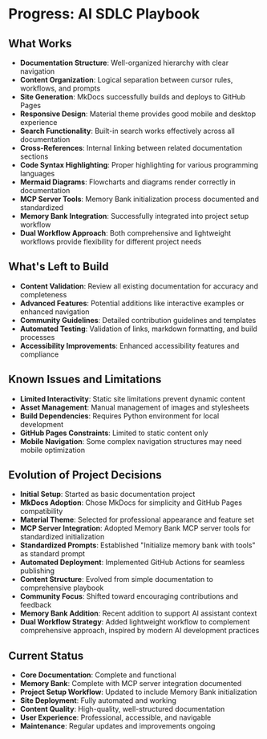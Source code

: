 # Progress: AI SDLC Playbook

## What Works
- **Documentation Structure**: Well-organized hierarchy with clear navigation
- **Content Organization**: Logical separation between cursor rules, workflows, and prompts
- **Site Generation**: MkDocs successfully builds and deploys to GitHub Pages
- **Responsive Design**: Material theme provides good mobile and desktop experience
- **Search Functionality**: Built-in search works effectively across all documentation
- **Cross-References**: Internal linking between related documentation sections
- **Code Syntax Highlighting**: Proper highlighting for various programming languages
- **Mermaid Diagrams**: Flowcharts and diagrams render correctly in documentation
- **MCP Server Tools**: Memory Bank initialization process documented and standardized
- **Memory Bank Integration**: Successfully integrated into project setup workflow
- **Dual Workflow Approach**: Both comprehensive and lightweight workflows provide flexibility for different project needs

## What's Left to Build
- **Content Validation**: Review all existing documentation for accuracy and completeness
- **Advanced Features**: Potential additions like interactive examples or enhanced navigation
- **Community Guidelines**: Detailed contribution guidelines and templates
- **Automated Testing**: Validation of links, markdown formatting, and build processes
- **Accessibility Improvements**: Enhanced accessibility features and compliance

## Known Issues and Limitations
- **Limited Interactivity**: Static site limitations prevent dynamic content
- **Asset Management**: Manual management of images and stylesheets
- **Build Dependencies**: Requires Python environment for local development
- **GitHub Pages Constraints**: Limited to static content only
- **Mobile Navigation**: Some complex navigation structures may need mobile optimization

## Evolution of Project Decisions
- **Initial Setup**: Started as basic documentation project
- **MkDocs Adoption**: Chose MkDocs for simplicity and GitHub Pages compatibility
- **Material Theme**: Selected for professional appearance and feature set
- **MCP Server Integration**: Adopted Memory Bank MCP server tools for standardized initialization
- **Standardized Prompts**: Established "Initialize memory bank with tools" as standard prompt
- **Automated Deployment**: Implemented GitHub Actions for seamless publishing
- **Content Structure**: Evolved from simple documentation to comprehensive playbook
- **Community Focus**: Shifted toward encouraging contributions and feedback
- **Memory Bank Addition**: Recent addition to support AI assistant context
- **Dual Workflow Strategy**: Added lightweight workflow to complement comprehensive approach, inspired by modern AI development practices

## Current Status
- **Core Documentation**: Complete and functional
- **Memory Bank**: Complete with MCP server integration documented
- **Project Setup Workflow**: Updated to include Memory Bank initialization
- **Site Deployment**: Fully automated and working
- **Content Quality**: High-quality, well-structured documentation
- **User Experience**: Professional, accessible, and navigable
- **Maintenance**: Regular updates and improvements ongoing 